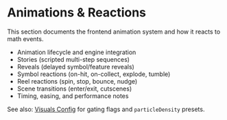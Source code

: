 # Animations & Reactions

This section documents the frontend animation system and how it reacts to math events.

- Animation lifecycle and engine integration
- Stories (scripted multi-step sequences)
- Reveals (delayed symbol/feature reveals)
- Symbol reactions (on-hit, on-collect, explode, tumble)
- Reel reactions (spin, stop, bounce, nudge)
- Scene transitions (enter/exit, cutscenes)
- Timing, easing, and performance notes

See also: [Visuals Config](./visuals-config.md) for gating flags and `particleDensity` presets.
